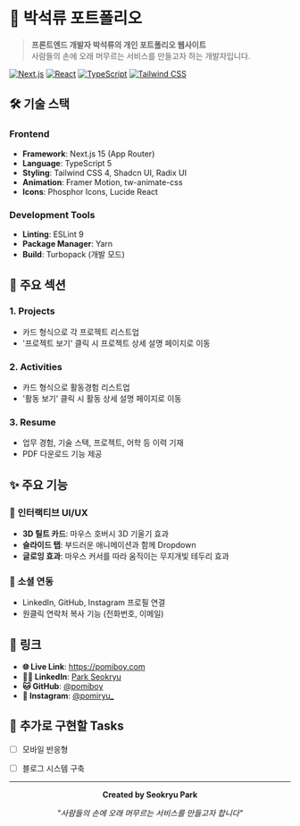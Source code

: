 # 🚀 박석류 포트폴리오

> **프론트엔드 개발자 박석류의 개인 포트폴리오 웹사이트**  
> 사람들의 손에 오래 머무르는 서비스를 만들고자 하는 개발자입니다.

[![Next.js](https://img.shields.io/badge/Next.js-15.3.1-black?logo=next.js)](https://nextjs.org/)
[![React](https://img.shields.io/badge/React-19.0.0-blue?logo=react)](https://reactjs.org/)
[![TypeScript](https://img.shields.io/badge/TypeScript-5.0-blue?logo=typescript)](https://www.typescriptlang.org/)
[![Tailwind CSS](https://img.shields.io/badge/Tailwind_CSS-4.0-38B2AC?logo=tailwind-css)](https://tailwindcss.com/)


## 🛠 기술 스택

### **Frontend**
- **Framework**: Next.js 15 (App Router)
- **Language**: TypeScript 5
- **Styling**: Tailwind CSS 4, Shadcn UI, Radix UI
- **Animation**: Framer Motion, tw-animate-css
- **Icons**: Phosphor Icons, Lucide React

### **Development Tools**
- **Linting**: ESLint 9
- **Package Manager**: Yarn
- **Build**: Turbopack (개발 모드)


## 🎯 주요 섹션

### **1. Projects**
- 카드 형식으로 각 프로젝트 리스트업
- '프로젝트 보기' 클릭 시 프로젝트 상세 설명 페이지로 이동

### **2. Activities**
- 카드 형식으로 활동경험 리스트업
- '활동 보기' 클릭 시 활동 상세 설명 페이지로 이동

### **3. Resume**
- 업무 경험, 기술 스택, 프로젝트, 어학 등 이력 기재
- PDF 다운로드 기능 제공

## ✨ 주요 기능

### 🎨 **인터랙티브 UI/UX**
- **3D 틸트 카드**: 마우스 호버시 3D 기울기 효과
- **슬라이드 탭**: 부드러운 애니메이션과 함께 Dropdown
- **글로잉 효과**: 마우스 커서를 따라 움직이는 무지개빛 테두리 효과

### 🔗 **소셜 연동**
- LinkedIn, GitHub, Instagram 프로필 연결
- 원클릭 연락처 복사 기능 (전화번호, 이메일)

## 🔗 링크

- **🌐 Live Link**: https://pomiboy.com
- **👨‍💻 LinkedIn**: [Park Seokryu](https://www.linkedin.com/in/seokryu-park/)
- **🐱 GitHub**: [@pomiboy](https://github.com/pomiboy)
- **📱 Instagram**: [@pomiryu_](https://www.instagram.com/pomiryu_/)

## 👾 추가로 구현할 Tasks

- [ ] 모바일 반응형
- [ ] 블로그 시스템 구축



---

<div align="center">

**Created by Seokryu Park**

*"사람들의 손에 오래 머무르는 서비스를 만들고자 합니다"*

</div>
